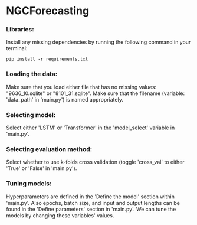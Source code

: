 # NGCForecasting

### Libraries:
Install any missing dependencies by running the following command in your terminal:

```pip install -r requirements.txt```

### Loading the data:
Make sure that you load either file that has no missing values: "9636_10.sqlite" or "8101_31.sqlite". Make sure that the filename (variable: 'data_path' in 'main.py') is named appropriately.

### Selecting model:
Select either 'LSTM' or 'Transformer' in the 'model_select' variable in 'main.py'.

### Selecting evaluation method:
Select whether to use k-folds cross validation (toggle 'cross_val' to either 'True' or 'False' in 'main.py').

### Tuning models:
Hyperparameters are defined in the 'Define the model' section within 'main.py'. Also epochs, batch size, and input and output lengths can be found in the 'Define parameters' section in 'main.py'. We can tune the models by changing these variables' values.
